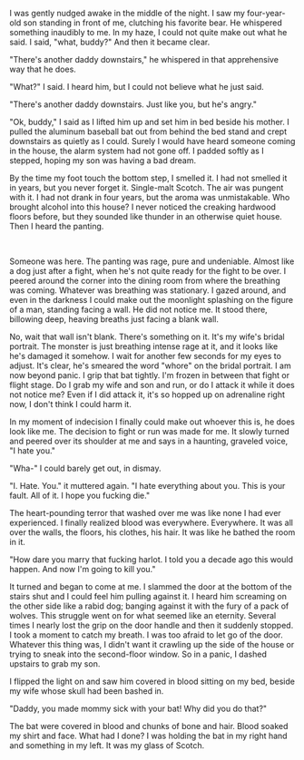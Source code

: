 I was gently nudged awake in the middle of the night. I saw my four-year-old son standing in front of me, clutching his favorite bear. He whispered something inaudibly to me. In my haze, I could not quite make out what he said. I said, "what, buddy?" And then it became clear.

"There's another daddy downstairs," he whispered in that apprehensive way that he does.

"What?" I said. I heard him, but I could not believe what he just said.

"There's another daddy downstairs. Just like you, but he's angry."

"Ok, buddy," I said as I lifted him up and set him in bed beside his mother. I pulled the aluminum baseball bat out from behind the bed stand and crept downstairs as quietly as I could. Surely I would have heard someone coming in the house, the alarm system had not gone off. I padded softly as I stepped, hoping my son was having a bad dream.

By the time my foot touch the bottom step, I smelled it. I had not smelled it in years, but you never forget it. Single-malt Scotch. The air was pungent with it. I had not drank in four years, but the aroma was unmistakable. Who brought alcohol into this house? I never noticed the creaking hardwood floors before, but they sounded like thunder in an otherwise quiet house. Then I heard the panting.

 

Someone was here. The panting was rage, pure and undeniable. Almost like a dog just after a fight, when he's not quite ready for the fight to be over. I peered around the corner into the dining room from where the breathing was coming. Whatever was breathing was stationary. I gazed around, and even in the darkness I could make out the moonlight splashing on the figure of a man, standing facing a wall. He did not notice me. It stood there, billowing deep, heaving breaths just facing a blank wall.

No, wait that wall isn't blank. There's something on it. It's my wife's bridal portrait. The monster is just breathing intense rage at it, and it looks like he's damaged it somehow. I wait for another few seconds for my eyes to adjust. It's clear, he's smeared the word "whore" on the bridal portrait. I am now beyond panic. I grip that bat tightly. I'm frozen in between that fight or flight stage. Do I grab my wife and son and run, or do I attack it while it does not notice me? Even if I did attack it, it's so hopped up on adrenaline right now, I don't think I could harm it.

In my moment of indecision I finally could make out whoever this is, he does look like me. The decision to fight or run was made for me. It slowly turned and peered over its shoulder at me and says in a haunting, graveled voice, "I hate you."

"Wha-" I could barely get out, in dismay.

"I. Hate. You." it muttered again. "I hate everything about you. This is your fault. All of it. I hope you fucking die."

The heart-pounding terror that washed over me was like none I had ever experienced. I finally realized blood was everywhere. Everywhere. It was all over the walls, the floors, his clothes, his hair. It was like he bathed the room in it.

"How dare you marry that fucking harlot. I told you a decade ago this would happen. And now I'm going to kill you."

It turned and began to come at me. I slammed the door at the bottom of the stairs shut and I could feel him pulling against it. I heard him screaming on the other side like a rabid dog; banging against it with the fury of a pack of wolves. This struggle went on for what seemed like an eternity. Several times I nearly lost the grip on the door handle and then it suddenly stopped. I took a moment to catch my breath. I was too afraid to let go of the door. Whatever this thing was, I didn't want it crawling up the side of the house or trying to sneak into the second-floor window. So in a panic, I dashed upstairs to grab my son.

I flipped the light on and saw him covered in blood sitting on my bed, beside my wife whose skull had been bashed in.

"Daddy, you made mommy sick with your bat! Why did you do that?"

The bat were covered in blood and chunks of bone and hair. Blood soaked my shirt and face. What had I done? I was holding the bat in my right hand and something in my left. It was my glass of Scotch.